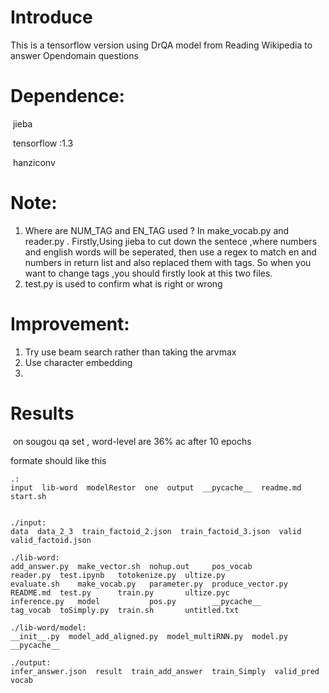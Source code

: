 #  Introduce

This is a tensorflow version using DrQA model from  Reading Wikipedia to answer Opendomain questions

# Dependence:

​	jieba

​	tensorflow :1.3

​	hanziconv

# Note:

1. Where are NUM_TAG and EN_TAG used ?
  In make_vocab.py and  reader.py . Firstly,Using jieba to cut down the sentece ,where numbers and english words will be seperated, then use a regex to match en and numbers  in return list and also replaced them with tags. So when you want to change tags ,you should firstly look at this two files. 
2. test.py is used to confirm what is right or wrong


# Improvement:
1. Try use beam search rather than taking the arvmax
2. Use character embedding
3. ​


# Results 

​	on sougou qa set , word-level are 36% ac after 10 epochs

formate should like this 

```
.:
input  lib-word  modelRestor  one  output  __pycache__  readme.md  start.sh


./input:
data  data_2_3  train_factoid_2.json  train_factoid_3.json  valid  valid_factoid.json

./lib-word:
add_answer.py  make_vector.sh  nohup.out     pos_vocab          reader.py  test.ipynb   totokenize.py  ultize.py
evaluate.sh    make_vocab.py   parameter.py  produce_vector.py  README.md  test.py      train.py       ultize.pyc
inference.py   model           pos.py        __pycache__        tag_vocab  toSimply.py  train.sh       untitled.txt

./lib-word/model:
__init__.py  model_add_aligned.py  model_multiRNN.py  model.py  __pycache__

./output:
infer_answer.json  result  train_add_answer  train_Simply  valid_pred  vocab


```

